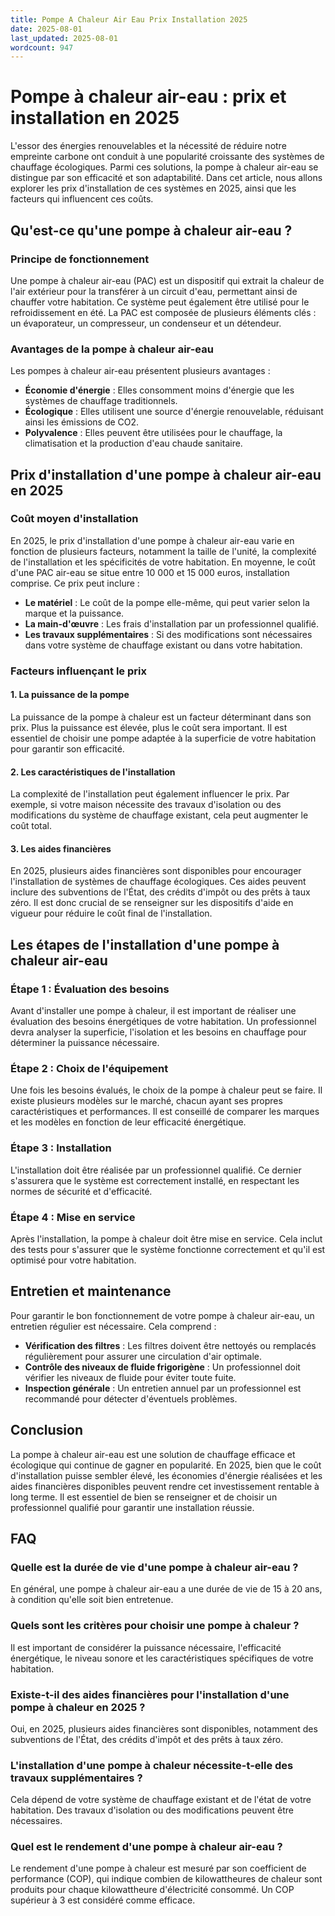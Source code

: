 ```yaml
---
title: Pompe A Chaleur Air Eau Prix Installation 2025
date: 2025-08-01
last_updated: 2025-08-01
wordcount: 947
---
```


# Pompe à chaleur air-eau : prix et installation en 2025

L'essor des énergies renouvelables et la nécessité de réduire notre empreinte carbone ont conduit à une popularité croissante des systèmes de chauffage écologiques. Parmi ces solutions, la pompe à chaleur air-eau se distingue par son efficacité et son adaptabilité. Dans cet article, nous allons explorer les prix d'installation de ces systèmes en 2025, ainsi que les facteurs qui influencent ces coûts.

## Qu'est-ce qu'une pompe à chaleur air-eau ?

### Principe de fonctionnement

Une pompe à chaleur air-eau (PAC) est un dispositif qui extrait la chaleur de l'air extérieur pour la transférer à un circuit d'eau, permettant ainsi de chauffer votre habitation. Ce système peut également être utilisé pour le refroidissement en été. La PAC est composée de plusieurs éléments clés : un évaporateur, un compresseur, un condenseur et un détendeur. 

### Avantages de la pompe à chaleur air-eau

Les pompes à chaleur air-eau présentent plusieurs avantages :
- **Économie d'énergie** : Elles consomment moins d'énergie que les systèmes de chauffage traditionnels.
- **Écologique** : Elles utilisent une source d'énergie renouvelable, réduisant ainsi les émissions de CO2.
- **Polyvalence** : Elles peuvent être utilisées pour le chauffage, la climatisation et la production d'eau chaude sanitaire.

## Prix d'installation d'une pompe à chaleur air-eau en 2025

### Coût moyen d'installation

En 2025, le prix d'installation d'une pompe à chaleur air-eau varie en fonction de plusieurs facteurs, notamment la taille de l'unité, la complexité de l'installation et les spécificités de votre habitation. En moyenne, le coût d'une PAC air-eau se situe entre 10 000 et 15 000 euros, installation comprise. Ce prix peut inclure :

- **Le matériel** : Le coût de la pompe elle-même, qui peut varier selon la marque et la puissance.
- **La main-d'œuvre** : Les frais d'installation par un professionnel qualifié.
- **Les travaux supplémentaires** : Si des modifications sont nécessaires dans votre système de chauffage existant ou dans votre habitation.

### Facteurs influençant le prix

#### 1. La puissance de la pompe

La puissance de la pompe à chaleur est un facteur déterminant dans son prix. Plus la puissance est élevée, plus le coût sera important. Il est essentiel de choisir une pompe adaptée à la superficie de votre habitation pour garantir son efficacité.

#### 2. Les caractéristiques de l'installation

La complexité de l'installation peut également influencer le prix. Par exemple, si votre maison nécessite des travaux d'isolation ou des modifications du système de chauffage existant, cela peut augmenter le coût total.

#### 3. Les aides financières

En 2025, plusieurs aides financières sont disponibles pour encourager l'installation de systèmes de chauffage écologiques. Ces aides peuvent inclure des subventions de l'État, des crédits d'impôt ou des prêts à taux zéro. Il est donc crucial de se renseigner sur les dispositifs d'aide en vigueur pour réduire le coût final de l'installation.

## Les étapes de l'installation d'une pompe à chaleur air-eau

### Étape 1 : Évaluation des besoins

Avant d'installer une pompe à chaleur, il est important de réaliser une évaluation des besoins énergétiques de votre habitation. Un professionnel devra analyser la superficie, l'isolation et les besoins en chauffage pour déterminer la puissance nécessaire.

### Étape 2 : Choix de l'équipement

Une fois les besoins évalués, le choix de la pompe à chaleur peut se faire. Il existe plusieurs modèles sur le marché, chacun ayant ses propres caractéristiques et performances. Il est conseillé de comparer les marques et les modèles en fonction de leur efficacité énergétique.

### Étape 3 : Installation

L'installation doit être réalisée par un professionnel qualifié. Ce dernier s'assurera que le système est correctement installé, en respectant les normes de sécurité et d'efficacité.

### Étape 4 : Mise en service

Après l'installation, la pompe à chaleur doit être mise en service. Cela inclut des tests pour s'assurer que le système fonctionne correctement et qu'il est optimisé pour votre habitation.

## Entretien et maintenance

Pour garantir le bon fonctionnement de votre pompe à chaleur air-eau, un entretien régulier est nécessaire. Cela comprend :

- **Vérification des filtres** : Les filtres doivent être nettoyés ou remplacés régulièrement pour assurer une circulation d'air optimale.
- **Contrôle des niveaux de fluide frigorigène** : Un professionnel doit vérifier les niveaux de fluide pour éviter toute fuite.
- **Inspection générale** : Un entretien annuel par un professionnel est recommandé pour détecter d'éventuels problèmes.

## Conclusion

La pompe à chaleur air-eau est une solution de chauffage efficace et écologique qui continue de gagner en popularité. En 2025, bien que le coût d'installation puisse sembler élevé, les économies d'énergie réalisées et les aides financières disponibles peuvent rendre cet investissement rentable à long terme. Il est essentiel de bien se renseigner et de choisir un professionnel qualifié pour garantir une installation réussie.

## FAQ

### Quelle est la durée de vie d'une pompe à chaleur air-eau ?

En général, une pompe à chaleur air-eau a une durée de vie de 15 à 20 ans, à condition qu'elle soit bien entretenue.

### Quels sont les critères pour choisir une pompe à chaleur ?

Il est important de considérer la puissance nécessaire, l'efficacité énergétique, le niveau sonore et les caractéristiques spécifiques de votre habitation.

### Existe-t-il des aides financières pour l'installation d'une pompe à chaleur en 2025 ?

Oui, en 2025, plusieurs aides financières sont disponibles, notamment des subventions de l'État, des crédits d'impôt et des prêts à taux zéro.

### L'installation d'une pompe à chaleur nécessite-t-elle des travaux supplémentaires ?

Cela dépend de votre système de chauffage existant et de l'état de votre habitation. Des travaux d'isolation ou des modifications peuvent être nécessaires.

### Quel est le rendement d'une pompe à chaleur air-eau ?

Le rendement d'une pompe à chaleur est mesuré par son coefficient de performance (COP), qui indique combien de kilowattheures de chaleur sont produits pour chaque kilowattheure d'électricité consommé. Un COP supérieur à 3 est considéré comme efficace.